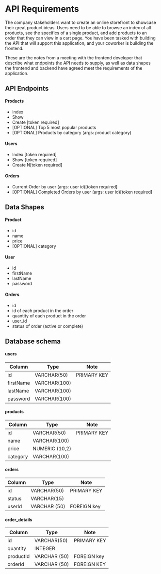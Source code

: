 # API Requirements
The company stakeholders want to create an online storefront to showcase their great product ideas. Users need to be able to browse an index of all products, see the specifics of a single product, and add products to an order that they can view in a cart page. You have been tasked with building the API that will support this application, and your coworker is building the frontend.

These are the notes from a meeting with the frontend developer that describe what endpoints the API needs to supply, as well as data shapes the frontend and backend have agreed meet the requirements of the application. 

## API Endpoints
#### Products
- Index 
- Show
- Create [token required]
- [OPTIONAL] Top 5 most popular products 
- [OPTIONAL] Products by category (args: product category)

#### Users
- Index [token required]
- Show [token required]
- Create N[token required]

#### Orders
- Current Order by user (args: user id)[token required]
- [OPTIONAL] Completed Orders by user (args: user id)[token required]

## Data Shapes
#### Product
-  id
- name
- price
- [OPTIONAL] category

#### User
- id
- firstName
- lastName
- password

#### Orders
- id
- id of each product in the order
- quantity of each product in the order
- user_id
- status of order (active or complete)

## Database schema
#### users
| Column | Type | Note
| --- | --- | --- |
| id | VARCHAR(50) | PRIMARY KEY |
| firstName | VARCHAR(100) | |
| lastName | VARCHAR(100) | |
| password | VARCHAR(100) | |


#### products
| Column | Type | Note
| --- | --- | --- |
| id | VARCHAR(50) | PRIMARY KEY |
| name | VARCHAR(100) | |
| price | NUMERIC (10,2) | |
| category | VARCHAR(100) | |


#### orders
| Column | Type | Note
| --- | --- | --- |
| id | VARCHAR(50) | PRIMARY KEY |
| status | VARCHAR(15) | |
| userId | VARCHAR (50) | FOREIGN key |


#### order_details
| Column | Type | Note
| --- | --- | --- |
| id | VARCHAR(50) | PRIMARY KEY |
| quantity | INTEGER | |
| productId | VARCHAR (50) | FOREIGN key |
| orderId | VARCHAR (50) | FOREIGN KEY |